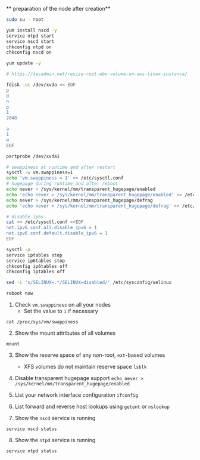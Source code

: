 ** preparation of the node after creation**
```bash
sudo su - root

yum install nscd -y
service ntpd start
service nscd start
chkconfig ntpd on
chkconfig nscd on

yum update -y

# https://tecadmin.net/resize-root-ebs-volume-on-aws-linux-instance/

fdisk -uc /dev/xvda << EOF
p
d
n
p
1
2048

a
1
w
EOF

partprobe /dev/xvda1

# swappiness at runtime and after restart
sysctl -w vm.swappiness=1
echo 'vm.swappiness = 1' >> /etc/sysctl.conf
# hugepage during runtime and after reboot
echo never > /sys/kernel/mm/transparent_hugepage/enabled
echo 'echo never > /sys/kernel/mm/transparent_hugepage/enabled' >> /etc/rc.local
echo never > /sys/kernel/mm/transparent_hugepage/defrag
echo 'echo never > /sys/kernel/mm/transparent_hugepage/defrag' >> /etc/rc.local

# disable ip6v
cat >> /etc/sysctl.conf <<EOF
net.ipv6.conf.all.disable_ipv6 = 1
net.ipv6.conf.default.disable_ipv6 = 1
EOF

sysctl -p
service iptables stop
service ip6tables stop
chkconfig ip6tables off
chkconfig iptables off

sed -i 's/SELINUX=.*/SELINUX=disabled/' /etc/sysconfig/selinux

reboot now
```

1. Check `vm.swappiness` on all your nodes
    * Set the value to `1` if necessary

```
cat /proc/sys/vm/swappiness
```

2. Show the mount attributes of all volumes
```
mount
```

3. Show the reserve space of any non-root, `ext`-based volumes
    * XFS volumes do not maintain reserve space
`lsblk`
4. Disable transparent hugepage support
`echo never > /sys/kernel/mm/transparent_hugepage/enabled`

5. List your network interface configuration
`ifconfig`

6. List forward and reverse host lookups using `getent` or `nslookup`


7. Show the <code>nscd</code> service is running
```
service nscd status
```

8. Show the <code>ntpd</code> service is running<br>
```
service ntpd status
```
